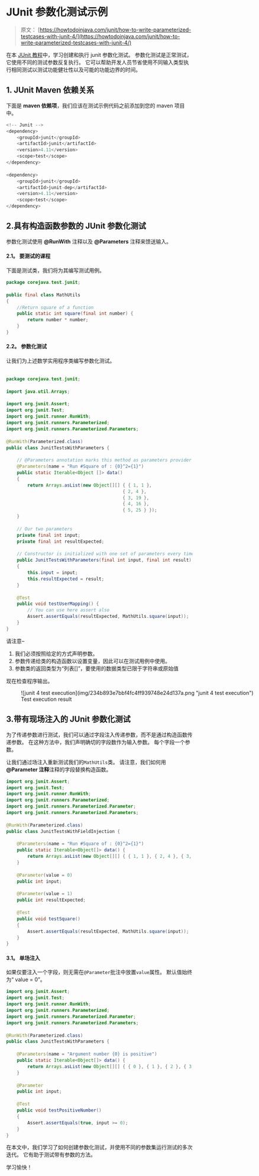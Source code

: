 # JUnit 参数化测试示例

> 原文： [https://howtodoinjava.com/junit/how-to-write-parameterized-testcases-with-junit-4/](https://howtodoinjava.com/junit/how-to-write-parameterized-testcases-with-junit-4/)

在本 [JUnit 教程](https://howtodoinjava.com/junit-5-tutorial/)中，学习创建和执行 junit 参数化测试。 参数化测试是正常测试，它使用不同的测试参数反复执行。 它可以帮助开发人员节省使用不同输入类型执行相同测试以测试功能健壮性以及可能的功能边界的时间。

## 1\. JUnit Maven 依赖关系

下面是 **maven 依赖项**，我们应该在测试示例代码之前添加到您的 maven 项目中。

```java
<!-- Junit -->
<dependency>
	<groupId>junit</groupId>
	<artifactId>junit</artifactId>
	<version>4.11</version>
	<scope>test</scope>
</dependency>

<dependency>
	<groupId>junit</groupId>
	<artifactId>junit-dep</artifactId>
	<version>4.11</version>
	<scope>test</scope>
</dependency>

```

## 2.具有构造函数参数的 JUnit 参数化测试

参数化测试使用 **@RunWith** 注释以及 **@Parameters** 注释来馈送输入。

#### 2.1。 要测试的课程

下面是测试类，我们将为其编写测试用例。

```java
package corejava.test.junit;

public final class MathUtils 
{
	//Return square of a function
	public static int square(final int number) {
		return number * number;
	}
}

```

#### 2.2。 参数化测试

让我们为上述数学实用程序类编写参数化测试。

```java

package corejava.test.junit;

import java.util.Arrays;

import org.junit.Assert;
import org.junit.Test;
import org.junit.runner.RunWith;
import org.junit.runners.Parameterized;
import org.junit.runners.Parameterized.Parameters;

@RunWith(Parameterized.class)
public class JunitTestsWithParameters {

	// @Parameters annotation marks this method as parameters provider
	@Parameters(name = "Run #Square of : {0}^2={1}")
	public static Iterable<Object []> data() 
	{
		return Arrays.asList(new Object[][] { { 1, 1 }, 
											{ 2, 4 }, 
											{ 3, 19 }, 
											{ 4, 16 }, 
											{ 5, 25 } });
	}

	// Our two parameters
	private final int input;
	private final int resultExpected;

	// Constructor is initialized with one set of parameters every time
	public JunitTestsWithParameters(final int input, final int result) 
	{
		this.input = input;
		this.resultExpected = result;
	}

	@Test
	public void testUserMapping() {
		// You can use here assert also
		Assert.assertEquals(resultExpected, MathUtils.square(input));
	}
}

```

请注意–

1.  我们必须按照给定的方式声明参数。
2.  参数传递给类的构造函数以设置变量，因此可以在测试用例中使用。
3.  参数类的返回类型为“列表[]”，要使用的数据类型已限于字符串或原始值

现在检查程序输出。

<figure aria-describedby="caption-attachment-410" class="wp-caption aligncenter" id="attachment_410" style="width: 750px">![junit 4 test execution](img/234b893e7bbf4fc4ff939748e24d137a.png "junit 4 test execution")

<figcaption class="wp-caption-text" id="caption-attachment-410">Test execution result</figcaption>

</figure>

## 3.带有现场注入的 JUnit 参数化测试

为了传递参数进行测试，我们可以通过字段注入传递参数，而不是通过构造函数传递参数。 在这种方法中，我们声明确切的字段数作为输入参数。 每个字段一个参数。

让我们通过场注入重新测试我们的`MathUtils`类。 请注意，我们如何用 **@Parameter 注释**注释的字段替换构造函数。

```java
import org.junit.Assert;
import org.junit.Test;
import org.junit.runner.RunWith;
import org.junit.runners.Parameterized;
import org.junit.runners.Parameterized.Parameter;
import org.junit.runners.Parameterized.Parameters;

@RunWith(Parameterized.class)
public class JunitTestsWithFieldInjection {

    @Parameters(name = "Run #Square of : {0}^2={1}")
    public static Iterable<Object[]> data() {
        return Arrays.asList(new Object[][] { { 1, 1 }, { 2, 4 }, { 3, 9 }, { 4, 16 }, { 5, 25 } });
    }

    @Parameter(value = 0)
    public int input;

    @Parameter(value = 1)
    public int resultExpected;

    @Test
    public void testSquare() 
    {
        Assert.assertEquals(resultExpected, MathUtils.square(input));
    }
}

```

#### 3.1。 单场注入

如果仅要注入一个字段，则无需在`@Parameter`批注中放置`value`属性。 默认值始终为“ value = 0”。

```java
import org.junit.Assert;
import org.junit.Test;
import org.junit.runner.RunWith;
import org.junit.runners.Parameterized;
import org.junit.runners.Parameterized.Parameter;
import org.junit.runners.Parameterized.Parameters;

@RunWith(Parameterized.class)
public class JunitTestsWithParameters {

    @Parameters(name = "Argument number {0} is positive")
    public static Iterable<Object[]> data() {
        return Arrays.asList(new Object[][] { { 0 }, { 1 }, { 2 }, { 3 }, { 4 } });
    }

    @Parameter
    public int input;

    @Test
    public void testPositiveNumber() 
    {
        Assert.assertEquals(true, input >= 0);
    }
}

```

在本文中，我们学习了如何创建参数化测试，并使用不同的参数集运行测试的多次迭代。 它有助于测试带有参数的方法。

学习愉快！
